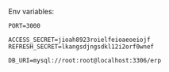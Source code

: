 Env variables:
```env
PORT=3000

ACCESS_SECRET=jioah8923roielfeioaeoeiojf
REFRESH_SECRET=lkangsdjngsdkl12i2orf0wnef

DB_URI=mysql://root:root@localhost:3306/erp
```
